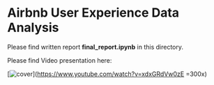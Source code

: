 # Airbnb User Experience Data Analysis

Please find written report **final_report.ipynb** in this directory.

Please find Video presentation here:

[![cover](https://cloud.githubusercontent.com/assets/14355257/22916438/7ceb52e6-f2ce-11e6-98b7-5a34db3ab065.png)](https://www.youtube.com/watch?v=xdxGRdVw0zE =300x)
